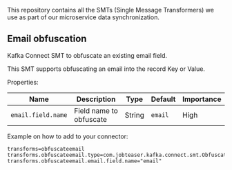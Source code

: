 This repository contains all the SMTs (Single Message Transformers) we use as part of our microservice data synchronization.

## Email obfuscation

Kafka Connect SMT to obfuscate an existing email field.

This SMT supports obfuscating an email into the record Key or Value.

Properties:

| Name               | Description             | Type   | Default | Importance |
|--------------------|-------------------------|--------|---------|------------|
| `email.field.name` | Field name to obfuscate | String | `email` | High       |


Example on how to add to your connector:
```
transforms=obfuscateemail
transforms.obfuscateemail.type=com.jobteaser.kafka.connect.smt.ObfuscateEmail$Value
transforms.obfuscateemail.email.field.name="email"
```
